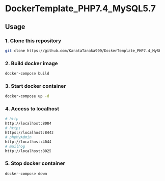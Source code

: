 # DockerTemplate_PHP7.4_MySQL5.7

## Usage

### 1. Clone this repository

```bash
git clone https://github.com/KanataTanaka999/DockerTemplate_PHP7.4_MySQL5.7.git
```

### 2. Build docker image

```bash
docker-compose build
```

### 3. Start docker container

```bash
docker-compose up -d
```

### 4. Access to localhost

```bash
# http
http://localhost:8084
# https
https://localhost:8443
# phpMyAdmin
http://localhost:4044
# mailhog
http://localhost:8025
```

### 5. Stop docker container

```bash
docker-compose down
```
